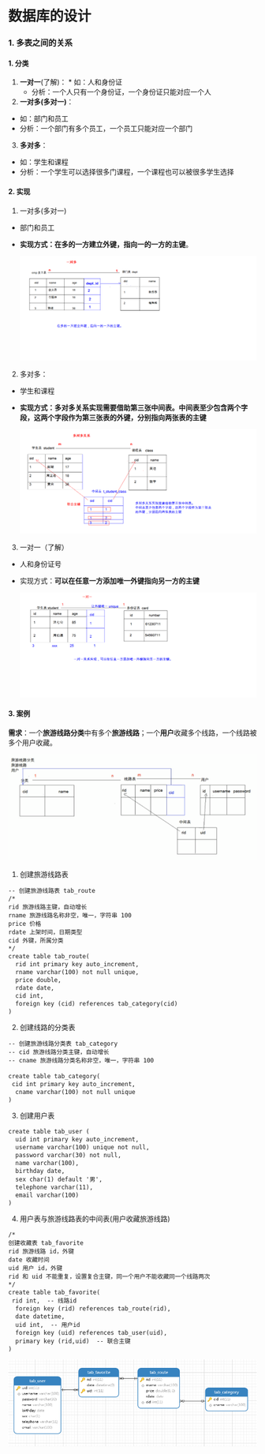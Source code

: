 # 数据库的设计

### 1. 多表之间的关系

#### 1. 分类

1.  **一对一**(了解)：
			* 如：人和身份证
	* 分析：一个人只有一个身份证，一个身份证只能对应一个人
2.  **一对多(多对一)**：
  * 如：部门和员工
  * 分析：一个部门有多个员工，一个员工只能对应一个部门
3.  **多对多**：
  * 如：学生和课程
  * 分析：一个学生可以选择很多门课程，一个课程也可以被很多学生选择

#### 2. 实现

1.  一对多(多对一)

   * 部门和员工

   * **实现方式：在多的一方建立外键，指向一的一方的主键**。

     ![一对多关系实现](images/%E4%B8%80%E5%AF%B9%E5%A4%9A%E5%85%B3%E7%B3%BB%E5%AE%9E%E7%8E%B0.bmp)

2.  多对多：

   * 学生和课程

   * **实现方式：多对多关系实现需要借助第三张中间表。中间表至少包含两个字段，这两个字段作为第三张表的外键，分别指向两张表的主键**

     ![多对多关系实现](images/%E5%A4%9A%E5%AF%B9%E5%A4%9A%E5%85%B3%E7%B3%BB%E5%AE%9E%E7%8E%B0.bmp)

3.  一对一（了解）

   * 人和身份证号

   * 实现方式：**可以在任意一方添加唯一外键指向另一方的主键**

     ![一对一关系实现](images/%E4%B8%80%E5%AF%B9%E4%B8%80%E5%85%B3%E7%B3%BB%E5%AE%9E%E7%8E%B0.bmp)

#### 3. 案例

**需求**：一个**旅游线路分类**中有多个**旅游线路**；一个**用户**收藏多个线路，一个线路被多个用户收藏。

![image-20201030151500170](images/image-20201030151500170.png)

1.  创建旅游线路表

   ```mysql
   -- 创建旅游线路表 tab_route
   /*
   rid 旅游线路主键，自动增长
   rname 旅游线路名称非空，唯一，字符串 100
   price 价格
   rdate 上架时间，日期类型
   cid 外键，所属分类
   */
   create table tab_route(
     rid int primary key auto_increment,
     rname varchar(100) not null unique,
     price double,
     rdate date,
     cid int,
     foreign key (cid) references tab_category(cid)
   )
   ```

2.  创建线路的分类表

   ```mysql
   -- 创建旅游线路分类表 tab_category
   -- cid 旅游线路分类主键，自动增长
   -- cname 旅游线路分类名称非空，唯一，字符串 100
   
   create table tab_category(
   	cid int primary key auto_increment,
     cname varchar(100) not null unique
   )
   ```

3.  创建用户表

   ```mysql 
   create table tab_user (
     uid int primary key auto_increment,
     username varchar(100) unique not null,
     password varchar(30) not null,
     name varchar(100),
     birthday date,
     sex char(1) default '男',
     telephone varchar(11),
     email varchar(100)
   )
   ```

4.  用户表与旅游线路表的中间表(用户收藏旅游线路)

   ```mysql
   /*
   创建收藏表 tab_favorite
   rid 旅游线路 id，外键
   date 收藏时间
   uid 用户 id，外键
   rid 和 uid 不能重复，设置复合主键，同一个用户不能收藏同一个线路两次
   */
   create table tab_favorite(
   	rid int,  -- 线路id
     foreign key (rid) references tab_route(rid),
     date datetime,  
     uid int,  -- 用户id
     foreign key (uid) references tab_user(uid),
     primary key (rid,uid)  -- 联合主键
   )
   ```

![image-20201030153848692](images/image-20201030153848692.png)